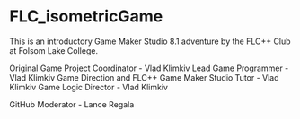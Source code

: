 FLC_isometricGame
=================

This is an introductory Game Maker Studio 8.1 adventure by the FLC++ Club at Folsom Lake College.

Original Game Project Coordinator - Vlad Klimkiv
Lead Game Programmer - Vlad Klimkiv
Game Direction and FLC++ Game Maker Studio Tutor - Vlad Klimkiv
Game Logic Director - Vlad Klimkiv

GitHub Moderator - Lance Regala

